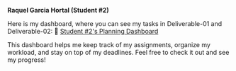 **Raquel Garcia Hortal (Student #2)**

Here is my dashboard, where you can see my tasks in Deliverable-01 and Deliverable-02:
🔗 [Student #2's Planning Dashboard](https://github.com/users/javpalgon/projects/1/views/10)

This dashboard helps me keep track of my assignments, organize my workload, and stay on top of my deadlines. Feel free to check it out and see my progress!
